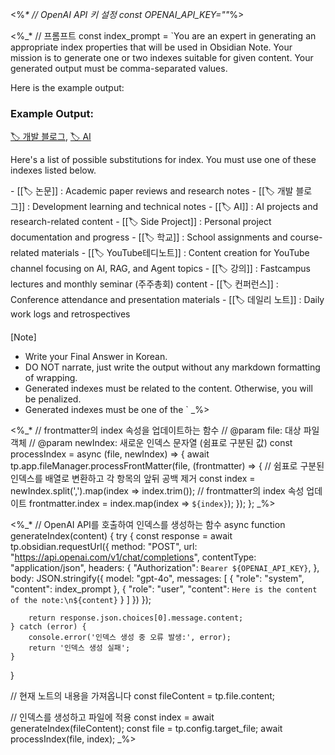 <%_*
// OpenAI API 키 설정
const OPENAI_API_KEY=""_%>

<%_*
// 프롬프트
const index_prompt = `You are an expert in generating an appropriate index properties that will be used in Obsidian Note. Your mission is to generate one or two indexes suitable for given content.
Your generated output must be comma-separated values.

Here is the example output:

### Example Output:

[🏷️ 개발 블로그](🏷️%20개발%20블로그.md), [🏷️ AI](🏷️%20AI.md)

Here's a list of possible substitutions for index. You must use one of these indexes listed below.

<Index List>
- [[🏷️ 논문]] : Academic paper reviews and research notes
- [[🏷️ 개발 블로그]] : Development learning and technical notes
- [[🏷️ AI]] : AI projects and research-related content
- [[🏷️ Side Project]] : Personal project documentation and progress
- [[🏷️ 학교]] : School assignments and course-related materials
- [[🏷️ YouTube테디노트]] : Content creation for YouTube channel focusing on AI, RAG, and Agent topics
- [[🏷️ 강의]] : Fastcampus lectures and monthly seminar (주주총회) content
- [[🏷️ 컨퍼런스]] : Conference attendance and presentation materials
- [[🏷️ 데일리 노트]] : Daily work logs and retrospectives
</Index List>

####

[Note] 
- Write your Final Answer in Korean. 
- DO NOT narrate, just write the output without any markdown formatting of wrapping.
- Generated indexes must be related to the content. Otherwise, you will be penalized.
- Generated indexes must be one of the <Index List>
`
_%>
 
<%_*
// frontmatter의 index 속성을 업데이트하는 함수
// @param file: 대상 파일 객체
// @param newIndex: 새로운 인덱스 문자열 (쉼표로 구분된 값)
const processIndex = async (file, newIndex) => {
  await tp.app.fileManager.processFrontMatter(file, (frontmatter) => {
    // 쉼표로 구분된 인덱스를 배열로 변환하고 각 항목의 앞뒤 공백 제거
    const index = newIndex.split(',').map(index => index.trim());
    // frontmatter의 index 속성 업데이트
    frontmatter.index = index.map(index => `${index}`);
  });
};
_%>

<%_*
// OpenAI API를 호출하여 인덱스를 생성하는 함수
async function generateIndex(content) {
    try {
        const response = await tp.obsidian.requestUrl({
            method: "POST",
            url: "https://api.openai.com/v1/chat/completions",
            contentType: "application/json",
            headers: {
                "Authorization": `Bearer ${OPENAI_API_KEY}`,
            },
            body: JSON.stringify({
                model: "gpt-4o",
                messages: [
                    { "role": "system", "content": index_prompt },
                    { "role": "user", "content": `Here is the content of the note:\n${content}` }
                ]
            })
        });
        
        return response.json.choices[0].message.content;
    } catch (error) {
        console.error('인덱스 생성 중 오류 발생:', error);
        return '인덱스 생성 실패';
    }
}

// 현재 노트의 내용을 가져옵니다
const fileContent = tp.file.content;

// 인덱스를 생성하고 파일에 적용
const index = await generateIndex(fileContent);
const file = tp.config.target_file;
await processIndex(file, index);
_%>